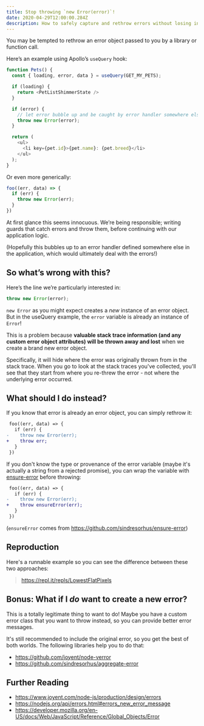 ```yaml
---
title: Stop throwing `new Error(error)`!
date: 2020-04-29T12:00:00.284Z
description: How to safely capture and rethrow errors without losing information
---
```


You may be tempted to rethrow an error object passed to you by a library or function call.

Here’s an example using Apollo’s `useQuery` hook:

```js
function Pets() {
  const { loading, error, data } = useQuery(GET_MY_PETS);

  if (loading) {
    return <PetListShimmerState />
  }

  if (error) {
    // let error bubble up and be caught by error handler somewhere else
    throw new Error(error);
  }

  return (
    <ul>
      <li key={pet.id}>{pet.name}: {pet.breed}</li>
    </ul>
  );
}
```

Or even more generically:

```js
foo((err, data) => {
  if (err) {
    throw new Error(err);
  }
})
```

At first glance this seems innocuous. We’re being responsible; writing guards that catch errors and throw them, before continuing with our application logic.

(Hopefully this bubbles up to an error handler defined somewhere else in the application, which would ultimately deal with the errors!)

## So what’s wrong with this?

Here’s the line we’re particularly interested in:

```js
throw new Error(error);
```

`new Error` as you might expect creates a _new_ instance of an error object. But in the useQuery example, the `error` variable is already an instance of `Error`!

This is a problem because **valuable stack trace information (and any custom error object attributes) will be thrown away and lost** when we create a brand new error object.

Specifically, it will hide where the error was originally thrown from in the stack trace. When you go to look at the stack traces you've collected, you'll see that they start from where you re-threw the error - not where the underlying error occurred.

## What should I do instead?

If you know that error is already an error object, you can simply rethrow it:

```diff
 foo((err, data) => {
   if (err) {
-    throw new Error(err);
+    throw err;
   }
 })
```

If you don't know the type or provenance of the error variable (maybe it's actually a string from a rejected promise), you can wrap the variable with [ensure-error](https://github.com/sindresorhus/ensure-error) before throwing:

```diff
 foo((err, data) => {
   if (err) {
-    throw new Error(err);
+    throw ensureError(err);
   }
 })
```

(`ensureError` comes from <https://github.com/sindresorhus/ensure-error>)

## Reproduction

Here's a runnable example so you can see the difference between these two approaches:

> <https://repl.it/repls/LowestFlatPixels>

## Bonus: What if I _do_ want to create a new error?

This is a totally legitimate thing to want to do! Maybe you have a custom error class that you want to throw instead, so you can provide better error messages.

It's still recommended to include the original error, so you get the best of both worlds. The following libraries help you to do that:

- https://github.com/joyent/node-verror
- https://github.com/sindresorhus/aggregate-error

## Further Reading

- https://www.joyent.com/node-js/production/design/errors
- https://nodejs.org/api/errors.html#errors_new_error_message
- https://developer.mozilla.org/en-US/docs/Web/JavaScript/Reference/Global_Objects/Error